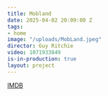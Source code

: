 ```yaml
---
title: Mobland
date: 2025-04-02 20:09:00 Z
tags:
- home
image: "/uploads/MobLand.jpeg"
director: Guy Ritchie
video: 1071933849
is-in-production: true
layout: project
---
```


[IMDB](https://www.imdb.com/title/tt31510819/)